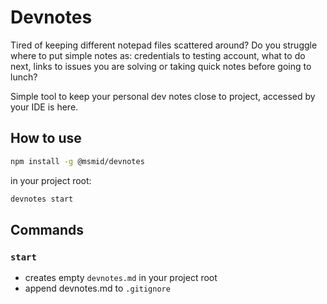 # Devnotes

Tired of keeping different notepad files scattered around? Do you struggle where to put
simple notes as: credentials to testing account, what to do next, links to issues you are solving or
taking quick notes before going to lunch?

Simple tool to keep your personal dev notes close to project, accessed by your IDE is here.

## How to use

```bash
npm install -g @msmid/devnotes
```

in your project root:

```bash
devnotes start
```

## Commands

### `start`

- creates empty `devnotes.md` in your project root
- append devnotes.md to `.gitignore`
